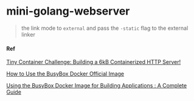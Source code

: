# mini-golang-webserver

>  the link mode to `external` and pass the `-static` flag to the external linker


#### Ref

[Tiny Container Challenge: Building a 6kB Containerized HTTP Server!](https://devopsdirective.com/posts/2021/04/tiny-container-image/)

[How to Use the BusyBox Docker Official Image](https://www.docker.com/blog/use-cases-and-tips-for-using-the-busybox-docker-official-image/)

[Using the BusyBox Docker Image for Building Applications : A Complete Guide](https://www.sohamkamani.com/docker/busybox-guide/)

